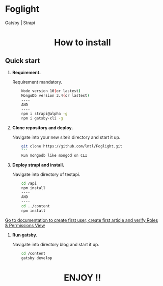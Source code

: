 # Foglight
Gatsby | Strapi

<h1 align="center">
  How to install 
</h1>

## Quick start


1.  **Requirement.**

    Requirement mandatory.

    ```sh
		Node version 10(or lastest)
		MongoDb version 3.4(or lastest)
		----
		AND
		----
		npm i strapi@alpha -g  	
		npm i gatsby-cli -g
    ```

1.  **Clone repository and deploy.**

    Navigate into your new site’s directory and start it up.

    ```sh
		git clone https://github.com/lntl/Foglight.git
		```
		Run mongodb like mongod on CLI
    ```

1.  **Deploy strapi and install.**

    Navigate into directory of testapi.

    ```sh
		cd /api
		npm install
		----
		AND
		----
		cd ../content
		npm install
    ```
<a href="https://strapi.io/documentation/3.x.x/getting-started/quick-start.html#_2-register-the-first-user">Go to documentation to create first user, create first article and verify Roles & Permissions View</a>

1.  **Run gatsby.**

    Navigate into directory blog and start it up.

    ```sh
		cd /content
		gatsby develop
    ```


<h1 align="center">
  ENJOY !!
</h1>
